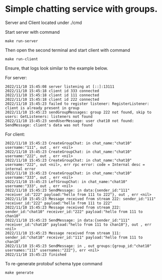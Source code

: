 <H1>Simple chatting service with groups.</H1>

Server and Client located under ./cmd

Start server with command

```
make run-server
```

Then open the second terminal and start client with command

```
make run-client
```

Ensure, that logs look similar to the example below.

For server:
```
2022/11/10 15:45:08 server listening at [::]:13111
2022/11/10 15:45:18 client id 333 connected
2022/11/10 15:45:18 client id 111 connected
2022/11/10 15:45:18 client id 222 connected
2022/11/10 15:45:23 failed to register listener: RegisterListener: client is already present in group
2022/11/10 15:45:23 sendGroupMessages: group 222 not found, skip to users: GetListeners: listeners not found
2022/11/10 15:45:23 sendUserMessage: user chat10 not found: SendMessage: client's data was not found
```

For client:
```
2022/11/10 15:45:23 CreateGroupChat: in chat_name:"chat10" username:"111", out , err <nil>
2022/11/10 15:45:23 CreateGroupChat: in chat_name:"chat10" username:"222", out , err <nil>
2022/11/10 15:45:23 CreateGroupChat: in chat_name:"chat10" username:"222", out <nil>, err rpc error: code = Internal desc = internal error
2022/11/10 15:45:23 CreateGroupChat: in chat_name:"chat10" username:"333", out , err <nil>
2022/11/10 15:45:23 LeftGroupChat: in chat_name:"chat10" username:"333", out , err <nil>
2022/11/10 15:45:23 SendMessage: in data:{sender_id:"111" receiver_id:"222" payload:"hello from 111 to 222"}, out , err <nil>
2022/11/10 15:45:23 Message received from stream 222: sender_id:"111" receiver_id:"222" payload:"hello from 111 to 222"
2022/11/10 15:45:23 Message received from stream 222: sender_id:"chat10" receiver_id:"222" payload:"hello from 111 to chan10"
2022/11/10 15:45:23 SendMessage: in data:{sender_id:"111" receiver_id:"chat10" payload:"hello from 111 to chan10"}, out , err <nil>
2022/11/10 15:45:23 Message received from stream 111: sender_id:"chat10" receiver_id:"111" payload:"hello from 111 to chan10"
2022/11/10 15:45:23 SendMessage: in , out groups:{group_id:"chat10" usernames:"111" usernames:"222"}, err <nil>
2022/11/10 15:45:23 finished
```

To re-generate protobuf schema type command
```
make generate  
```